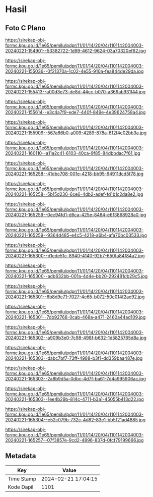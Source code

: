 # Hasil

## Foto C Plano

https://sirekap-obj-formc.kpu.go.id/1e65/pemilu/pdpr/11/01/14/20/04/1101142004003-20240221-154901--53382722-1d99-4612-9624-03a70320ef62.jpg

https://sirekap-obj-formc.kpu.go.id/1e65/pemilu/pdpr/11/01/14/20/04/1101142004003-20240221-155036--0f21370a-1c02-4e55-910a-fea844de29da.jpg

https://sirekap-obj-formc.kpu.go.id/1e65/pemilu/pdpr/11/01/14/20/04/1101142004003-20240221-155413--a00d3e73-de8d-44cc-b070-a369ab931f44.jpg

https://sirekap-obj-formc.kpu.go.id/1e65/pemilu/pdpr/11/01/14/20/04/1101142004003-20240221-155614--e3c4a7f9-ede7-440f-849e-4e39624758a4.jpg

https://sirekap-obj-formc.kpu.go.id/1e65/pemilu/pdpr/11/01/14/20/04/1101142004003-20240221-155909--567a66b0-a009-4289-878a-612f4e02bb3a.jpg

https://sirekap-obj-formc.kpu.go.id/1e65/pemilu/pdpr/11/01/14/20/04/1101142004003-20240221-160110--a11a2c41-6103-40ca-9f85-84dbbdac7f61.jpg

https://sirekap-obj-formc.kpu.go.id/1e65/pemilu/pdpr/11/01/14/20/04/1101142004003-20240221-165258--41dbc708-001e-4218-bb95-64911dcd5f78.jpg

https://sirekap-obj-formc.kpu.go.id/1e65/pemilu/pdpr/11/01/14/20/04/1101142004003-20240221-165258--5b15d230-6ce6-4db2-adef-fd1b1c2da8e2.jpg

https://sirekap-obj-formc.kpu.go.id/1e65/pemilu/pdpr/11/01/14/20/04/1101142004003-20240221-165259--0ec94fd1-d6ca-425e-8484-e6f3868928a0.jpg

https://sirekap-obj-formc.kpu.go.id/1e65/pemilu/pdpr/11/01/14/20/04/1101142004003-20240221-165259--9364d485-e4c5-4218-a6b4-afa70bc03533.jpg

https://sirekap-obj-formc.kpu.go.id/1e65/pemilu/pdpr/11/01/14/20/04/1101142004003-20240221-165300--d1ede51c-8940-4140-92b7-650fa84f84a2.jpg

https://sirekap-obj-formc.kpu.go.id/1e65/pemilu/pdpr/11/01/14/20/04/1101142004003-20240221-165300--adb632bb-001a-4d4e-bb20-292481db29c5.jpg

https://sirekap-obj-formc.kpu.go.id/1e65/pemilu/pdpr/11/01/14/20/04/1101142004003-20240221-165301--6b8d9c71-7027-4c65-b072-50e014f2ae92.jpg

https://sirekap-obj-formc.kpu.go.id/1e65/pemilu/pdpr/11/01/14/20/04/1101142004003-20240221-165301--7db92768-0cab-468a-a471-2460a44ad109.jpg

https://sirekap-obj-formc.kpu.go.id/1e65/pemilu/pdpr/11/01/14/20/04/1101142004003-20240221-165302--a909b3e0-7c98-498f-b632-1d5825765d8a.jpg

https://sirekap-obj-formc.kpu.go.id/1e65/pemilu/pdpr/11/01/14/20/04/1101142004003-20240221-165303--dabc7bf7-73ff-4988-b3f1-dd359baa487e.jpg

https://sirekap-obj-formc.kpu.go.id/1e65/pemilu/pdpr/11/01/14/20/04/1101142004003-20240221-165303--2a8b9d5a-0dbc-4d7f-ba61-7d4a995906ac.jpg

https://sirekap-obj-formc.kpu.go.id/1e65/pemilu/pdpr/11/01/14/20/04/1101142004003-20240221-165303--1ee4b29b-814c-4711-b3a1-45055b413d22.jpg

https://sirekap-obj-formc.kpu.go.id/1e65/pemilu/pdpr/11/01/14/20/04/1101142004003-20240221-165304--e52c079b-732c-4d82-83e1-bb5f21ad4885.jpg

https://sirekap-obj-formc.kpu.go.id/1e65/pemilu/pdpr/11/01/14/20/04/1101142004003-20240221-165257--07f3857e-9cd2-4896-837d-0fcf79199666.jpg


## Metadata

| Key        | Value               |
| ---------- | ------------------- |
| Time Stamp | 2024-02-21 17:04:15 |
| Kode Dapil | 1101                |



